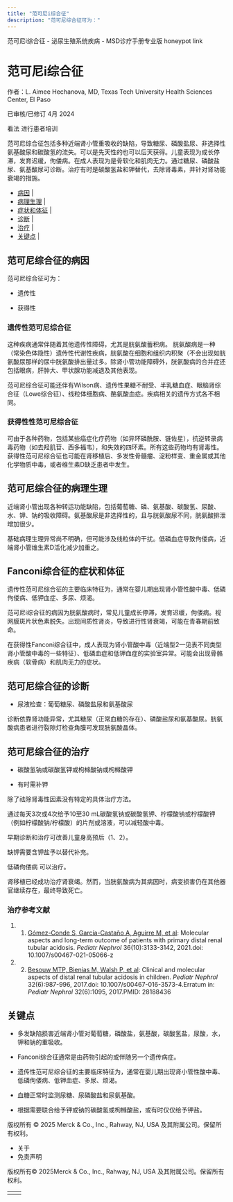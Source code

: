 ```yaml
---
title: "范可尼i综合征"
description: "范可尼综合征可为："
---
```


﻿范可尼i综合征 - 泌尿生殖系统疾病 - MSD诊疗手册专业版 honeypot link

# 范可尼i综合征

作者：L. Aimee Hechanova, MD, Texas Tech University Health Sciences Center, El Paso

已审核/已修订 4月 2024

看法 进行患者培训

范可尼综合征包括多种近端肾小管重吸收的缺陷，导致糖尿、磷酸盐尿、非选择性氨基酸尿和碳酸氢的流失。可以是先天性的也可以后天获得。儿童表现为成长停滞，发育迟缓，佝偻病。在成人表现为是骨软化和肌肉无力。通过糖尿、磷酸盐尿、氨基酸尿可诊断。治疗有时是碳酸氢盐和钾替代，去除肾毒素，并针对肾功能衰竭的措施。

- [病因](#病因_v1057797_zh) \|
- [病理生理](#病理生理_v1057816_zh) \|
- [症状和体征](#症状和体征_v1057819_zh) \|
- [诊断](#诊断_v1057824_zh) \|
- [治疗](#治疗_v1057831_zh) \|
- [关键点](#关键点_v8486471_zh) \|

## 范可尼综合征的病因

范可尼综合征可为：

- 遗传性

- 获得性


### 遗传性范可尼综合征

这种疾病通常伴随着其他遗传性障碍，尤其是胱氨酸蓄积病。 胱氨酸病是一种（常染色体隐性）遗传性代谢性疾病，胱氨酸在细胞和组织内积聚（不会出现如胱氨酸尿那样的尿中胱氨酸排出量过多。除肾小管功能障碍外，胱氨酸病的合并症还包括眼病，肝肿大、甲状腺功能减退及其他表现。

范可尼综合征可能还伴有Wilson病、遗传性果糖不耐受、半乳糖血症、眼脑肾综合征（Lowe综合征）、线粒体细胞病、酪氨酸血症。疾病相关的遗传方式各不相同。

### 获得性性范可尼综合征

可由于各种药物，包括某些癌症化疗药物（如异环磷酰胺、链佐星），抗逆转录病毒药物（如去羟肌苷、西多福韦），和失效的四环素。所有这些药物均有肾毒性。获得性范可尼综合征也可能在肾移植后、多发性骨髓瘤、淀粉样变、重金属或其他化学物质中毒，或者维生素D缺乏患者中发生。

## 范可尼综合征的病理生理

近端肾小管出现各种转运功能缺陷，包括葡萄糖、磷、氨基酸、碳酸氢、尿酸、水、钾、钠的吸收障碍。氨基酸尿是非选择性的，且与胱氨酸尿不同，胱氨酸排泄增加很少。

基础病理生理异常尚不明确，但可能涉及线粒体的干扰。低磷血症导致佝偻病，近端肾小管维生素D活化减少加重之。

## Fanconi综合征的症状和体征

遗传性范可尼综合征的主要临床特征为，通常在婴儿期出现肾小管性酸中毒、低磷佝偻病、低钾血症、多尿、烦渴。

范可尼i综合征的病因为胱氨酸病时，常见儿童成长停滞，发育迟缓，佝偻病。视网膜斑片状色素脱失。出现间质性肾炎，导致进行性肾衰竭，可能在青春期前致命。

在获得性Fanconi综合征中，成人表现为肾小管酸中毒（近端型2—见表不同类型肾小管酸中毒的一些特征）、低磷血症和低钾血症的实验室异常。可能会出现骨骼疾病（软骨病）和肌肉无力的症状。

## 范可尼综合征的诊断

- 尿液检查：葡萄糖尿、磷酸盐尿和氨基酸尿


诊断依靠肾功能异常，尤其糖尿（正常血糖的存在）、磷酸盐尿和氨基酸尿。胱氨酸病患者进行裂隙灯检查角膜可发现胱氨酸晶体。

## 范可尼综合征的治疗

- 碳酸氢钠或碳酸氢钾或枸橼酸钠或枸橼酸钾

- 有时需补钾


除了祛除肾毒性因素没有特定的具体治疗方法。

通过每天3次或4次给予10至30 mL碳酸氢钠或碳酸氢钾、柠檬酸钠或柠檬酸钾（例如柠檬酸钠/柠檬酸）的片剂或溶液，可以减轻酸中毒。

早期诊断和治疗可改善儿童身高预后（1、2）。

缺钾需要含钾盐予以替代补充。

低磷佝偻病 可以治疗。

肾移植已经成功治疗肾衰竭。然而，当胱氨酸病为其病因时，病变损害仍在其他器官继续存在，最终导致死亡。

### 治疗参考文献

1. 1. [Gómez-Conde S, García-Castaño A, Aguirre M, et al](https://pubmed.ncbi.nlm.nih.gov/33881640/): Molecular aspects and long-term outcome of patients with primary distal renal tubular acidosis. _Pediatr Nephrol_ 36(10):3133-3142, 2021.doi: 10.1007/s00467-021-05066-z

2. 2. [Besouw MTP, Bienias M, Walsh P, et al](https://pubmed.ncbi.nlm.nih.gov/28188436/): Clinical and molecular aspects of distal renal tubular acidosis in children. _Pediatr Nephrol_ 32(6):987-996, 2017.doi: 10.1007/s00467-016-3573-4.Erratum in: _Pediatr Nephrol_ 32(6):1095, 2017.PMID: 28188436


## 关键点

- 多发缺陷损害近端肾小管对葡萄糖，磷酸盐，氨基酸，碳酸氢盐，尿酸，水，钾和钠的重吸收。

- Fanconi综合征通常是由药物引起的或伴随另一个遗传病症。

- 遗传性范可尼综合征的主要临床特征为，通常在婴儿期出现肾小管性酸中毒、低磷佝偻病、低钾血症、多尿、烦渴。

- 血糖正常时监测尿糖、尿磷酸盐和尿氨基酸。

- 根据需要联合给予钾或钠的碳酸氢或枸橼酸盐，或有时仅仅给予钾盐。




版权所有 © 2025
Merck & Co., Inc., Rahway, NJ, USA 及其附属公司。保留所有权利。

- 关于
- 免责声明

版权所有© 2025Merck & Co., Inc., Rahway, NJ, USA 及其附属公司。保留所有权利。

|     |     |
| --- | --- |
|  |  |